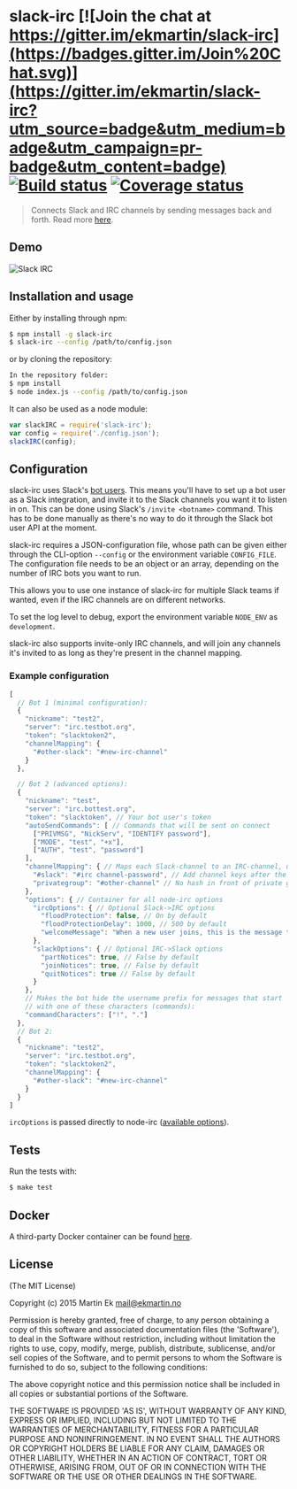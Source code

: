 # slack-irc [![Join the chat at https://gitter.im/ekmartin/slack-irc](https://badges.gitter.im/Join%20Chat.svg)](https://gitter.im/ekmartin/slack-irc?utm_source=badge&utm_medium=badge&utm_campaign=pr-badge&utm_content=badge) [![Build status](https://ci.frigg.io/badges/ekmartin/slack-irc/)](https://ci.frigg.io/ekmartin/slack-irc/last/) [![Coverage status](https://ci.frigg.io/badges/coverage/ekmartin/slack-irc/)](https://ci.frigg.io/ekmartin/slack-irc/last/)

> Connects Slack and IRC channels by sending messages back and forth. Read more [here](https://ekmartin.com/2015/slack-irc/).

## Demo
![Slack IRC](http://i.imgur.com/58H6HgO.gif)

## Installation and usage
Either by installing through npm:
```bash
$ npm install -g slack-irc
$ slack-irc --config /path/to/config.json
```

or by cloning the repository:

```bash
In the repository folder:
$ npm install
$ node index.js --config /path/to/config.json
```

It can also be used as a node module:
```js
var slackIRC = require('slack-irc');
var config = require('./config.json');
slackIRC(config);
```

## Configuration

slack-irc uses Slack's [bot users](https://api.slack.com/bot-users).
This means you'll have to set up a bot user as a Slack integration, and invite it
to the Slack channels you want it to listen in on. This can be done using Slack's `/invite <botname>`
command. This has to be done manually as there's no way to do it through the Slack bot user API at
the moment.

slack-irc requires a JSON-configuration file, whose path can be given either through
the CLI-option `--config` or the environment variable `CONFIG_FILE`. The configuration
file needs to be an object or an array, depending on the number of IRC bots you want to run.

This allows you to use one instance of slack-irc for multiple Slack teams if wanted, even
if the IRC channels are on different networks.

To set the log level to debug, export the environment variable `NODE_ENV` as `development`.

slack-irc also supports invite-only IRC channels, and will join any channels it's invited to
as long as they're present in the channel mapping.

### Example configuration
```js
[
  // Bot 1 (minimal configuration):
  {
    "nickname": "test2",
    "server": "irc.testbot.org",
    "token": "slacktoken2",
    "channelMapping": {
      "#other-slack": "#new-irc-channel"
    }
  },

  // Bot 2 (advanced options):
  {
    "nickname": "test",
    "server": "irc.bottest.org",
    "token": "slacktoken", // Your bot user's token
    "autoSendCommands": [ // Commands that will be sent on connect
      ["PRIVMSG", "NickServ", "IDENTIFY password"],
      ["MODE", "test", "+x"],
      ["AUTH", "test", "password"]
    ],
    "channelMapping": { // Maps each Slack-channel to an IRC-channel, used to direct messages to the correct place
      "#slack": "#irc channel-password", // Add channel keys after the channel name
      "privategroup": "#other-channel" // No hash in front of private groups
    },
    "options": { // Container for all node-irc options
      "ircOptions": { // Optional Slack->IRC options
        "floodProtection": false, // On by default
        "floodProtectionDelay": 1000, // 500 by default
        "welcomeMessage": "When a new user joins, this is the message they'll see."  // false by default
      },
      "slackOptions": { // Optional IRC->Slack options
        "partNotices": true, // False by default
        "joinNotices": true, // False by default
        "quitNotices": true // False by default
      }
    },
    // Makes the bot hide the username prefix for messages that start
    // with one of these characters (commands):
    "commandCharacters": ["!", "."]
  },
  // Bot 2:
  {
    "nickname": "test2",
    "server": "irc.testbot.org",
    "token": "slacktoken2",
    "channelMapping": {
      "#other-slack": "#new-irc-channel"
    }
  }
]
```

`ircOptions` is passed directly to node-irc ([available options](http://node-irc.readthedocs.org/en/latest/API.html#irc.Client)).

## Tests
Run the tests with:
```bash
$ make test
```

## Docker
A third-party Docker container can be found [here](https://github.com/caktux/slackbridge/).

## License

(The MIT License)

Copyright (c) 2015 Martin Ek <mail@ekmartin.no>

Permission is hereby granted, free of charge, to any person obtaining a copy of this software and associated documentation files (the 'Software'), to deal in the Software without restriction, including without limitation the rights to use, copy, modify, merge, publish, distribute, sublicense, and/or sell copies of the Software, and to permit persons to whom the Software is furnished to do so, subject to the following conditions:

The above copyright notice and this permission notice shall be included in all copies or substantial portions of the Software.

THE SOFTWARE IS PROVIDED 'AS IS', WITHOUT WARRANTY OF ANY KIND, EXPRESS OR IMPLIED, INCLUDING BUT NOT LIMITED TO THE WARRANTIES OF MERCHANTABILITY, FITNESS FOR A PARTICULAR PURPOSE AND NONINFRINGEMENT. IN NO EVENT SHALL THE AUTHORS OR COPYRIGHT HOLDERS BE LIABLE FOR ANY CLAIM, DAMAGES OR OTHER LIABILITY, WHETHER IN AN ACTION OF CONTRACT, TORT OR OTHERWISE, ARISING FROM, OUT OF OR IN CONNECTION WITH THE SOFTWARE OR THE USE OR OTHER DEALINGS IN THE SOFTWARE.
